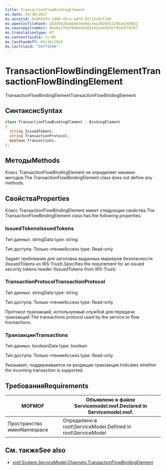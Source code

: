 ```yaml
---
title: TransactionFlowBindingElement
ms.date: 03/30/2017
ms.assetid: 0a9656fe-2400-45ca-ad79-92715c8cf190
ms.openlocfilehash: a58d5620abbb636480ceea3020552246ae284842
ms.sourcegitcommit: 0be8a279af6d8a43e03141e349d3efd5d35f8767
ms.translationtype: HT
ms.contentlocale: ru-RU
ms.lasthandoff: 04/18/2019
ms.locfileid: "59771599"
---
```

# <a name="transactionflowbindingelement"></a><span data-ttu-id="a9c1f-102">TransactionFlowBindingElement</span><span class="sxs-lookup"><span data-stu-id="a9c1f-102">TransactionFlowBindingElement</span></span>
<span data-ttu-id="a9c1f-103">TransactionFlowBindingElement</span><span class="sxs-lookup"><span data-stu-id="a9c1f-103">TransactionFlowBindingElement</span></span>  
  
## <a name="syntax"></a><span data-ttu-id="a9c1f-104">Синтаксис</span><span class="sxs-lookup"><span data-stu-id="a9c1f-104">Syntax</span></span>  
  
```csharp
class TransactionFlowBindingElement : BindingElement  
{  
  string IssuedTokens;  
  string TransactionProtocol;  
  boolean Transactions;  
};  
```  
  
## <a name="methods"></a><span data-ttu-id="a9c1f-105">Методы</span><span class="sxs-lookup"><span data-stu-id="a9c1f-105">Methods</span></span>  
 <span data-ttu-id="a9c1f-106">Класс TransactionFlowBindingElement не определяет никаких методов.</span><span class="sxs-lookup"><span data-stu-id="a9c1f-106">The TransactionFlowBindingElement class does not define any methods.</span></span>  
  
## <a name="properties"></a><span data-ttu-id="a9c1f-107">Свойства</span><span class="sxs-lookup"><span data-stu-id="a9c1f-107">Properties</span></span>  
 <span data-ttu-id="a9c1f-108">Класс TransactionFlowBindingElement имеет следующие свойства.</span><span class="sxs-lookup"><span data-stu-id="a9c1f-108">The TransactionFlowBindingElement class has the following properties:</span></span>  
  
### <a name="issuedtokens"></a><span data-ttu-id="a9c1f-109">IssuedTokens</span><span class="sxs-lookup"><span data-stu-id="a9c1f-109">IssuedTokens</span></span>  
 <span data-ttu-id="a9c1f-110">Тип данных: string</span><span class="sxs-lookup"><span data-stu-id="a9c1f-110">Data type: string</span></span>  
  
 <span data-ttu-id="a9c1f-111">Тип доступа: Только чтение</span><span class="sxs-lookup"><span data-stu-id="a9c1f-111">Access type: Read-only</span></span>  
  
 <span data-ttu-id="a9c1f-112">Задает требование для заголовка выданных маркеров безопасности (IssuedTokens из WS-Trust).</span><span class="sxs-lookup"><span data-stu-id="a9c1f-112">Specifies the requirement for an issued security tokens header (IssuedTokens from WS-Trust).</span></span>  
  
### <a name="transactionprotocol"></a><span data-ttu-id="a9c1f-113">TransactionProtocol</span><span class="sxs-lookup"><span data-stu-id="a9c1f-113">TransactionProtocol</span></span>  
 <span data-ttu-id="a9c1f-114">Тип данных: string</span><span class="sxs-lookup"><span data-stu-id="a9c1f-114">Data type: string</span></span>  
  
 <span data-ttu-id="a9c1f-115">Тип доступа: Только чтение</span><span class="sxs-lookup"><span data-stu-id="a9c1f-115">Access type: Read-only</span></span>  
  
 <span data-ttu-id="a9c1f-116">Протокол транзакций, используемый службой для передачи транзакций.</span><span class="sxs-lookup"><span data-stu-id="a9c1f-116">The transactions protocol used by the service to flow transactions.</span></span>  
  
### <a name="transactions"></a><span data-ttu-id="a9c1f-117">Транзакции</span><span class="sxs-lookup"><span data-stu-id="a9c1f-117">Transactions</span></span>  
 <span data-ttu-id="a9c1f-118">Тип данных: boolean</span><span class="sxs-lookup"><span data-stu-id="a9c1f-118">Data type: boolean</span></span>  
  
 <span data-ttu-id="a9c1f-119">Тип доступа: Только чтение</span><span class="sxs-lookup"><span data-stu-id="a9c1f-119">Access type: Read-only</span></span>  
  
 <span data-ttu-id="a9c1f-120">Указывает, поддерживается ли входящая транзакция.</span><span class="sxs-lookup"><span data-stu-id="a9c1f-120">Indicates whether the incoming transaction is supported.</span></span>  
  
## <a name="requirements"></a><span data-ttu-id="a9c1f-121">Требования</span><span class="sxs-lookup"><span data-stu-id="a9c1f-121">Requirements</span></span>  
  
|<span data-ttu-id="a9c1f-122">MOF</span><span class="sxs-lookup"><span data-stu-id="a9c1f-122">MOF</span></span>|<span data-ttu-id="a9c1f-123">Объявлено в файле Servicemodel.mof.</span><span class="sxs-lookup"><span data-stu-id="a9c1f-123">Declared in Servicemodel.mof.</span></span>|  
|---------|-----------------------------------|  
|<span data-ttu-id="a9c1f-124">Пространство имен</span><span class="sxs-lookup"><span data-stu-id="a9c1f-124">Namespace</span></span>|<span data-ttu-id="a9c1f-125">Определено в root\ServiceModel.</span><span class="sxs-lookup"><span data-stu-id="a9c1f-125">Defined in root\ServiceModel</span></span>|  
  
## <a name="see-also"></a><span data-ttu-id="a9c1f-126">См. также</span><span class="sxs-lookup"><span data-stu-id="a9c1f-126">See also</span></span>

- <xref:System.ServiceModel.Channels.TransactionFlowBindingElement>
